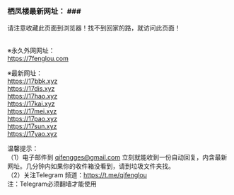 ### 栖凤楼最新网址： ### <br>
请注意收藏此页面到浏览器！找不到回家的路，就访问此页面！<br><br>

※永久外网网址：<br>
https://7fenglou.com<br>

※最新网址：<br>
https://17bbk.xyz<br>
https://17dis.xyz<br>
https://17hao.xyz<br>
https://17kai.xyz<br>
https://17mei.xyz<br>
https://17pao.xyz<br>
https://17sun.xyz<br>
https://17yao.xyz<br>

温馨提示：<br>
（1）电子邮件到 qifengges@gmail.com 立刻就能收到一份自动回复，内含最新网址。几分钟内如果你的收件箱没看到，请到垃圾文件夹找。<br>
（2）关注Telegram 频道：https://t.me/qifenglou<br>
注：Telegram必须翻墙才能使用
